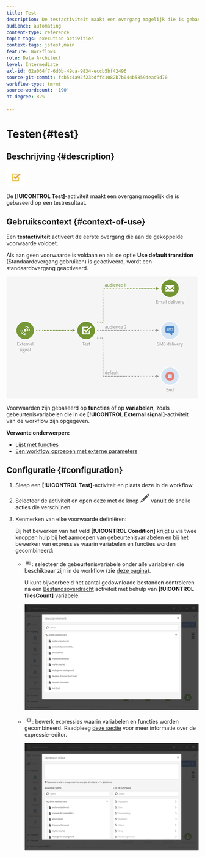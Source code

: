 ```yaml
---
title: Test
description: De testactiviteit maakt een overgang mogelijk die is gebaseerd op een testresultaat.
audience: automating
content-type: reference
topic-tags: execution-activities
context-tags: jstest,main
feature: Workflows
role: Data Architect
level: Intermediate
exl-id: 62a064f7-6d0b-49ca-9834-eccb5bf42496
source-git-commit: fcb5c4a92f23bdffd1082b7b044b5859dead9d70
workflow-type: tm+mt
source-wordcount: '190'
ht-degree: 82%

---
```


# Testen{#test}

## Beschrijving {#description}

![](assets/test.png)

De **[!UICONTROL Test]**-activiteit maakt een overgang mogelijk die is gebaseerd op een testresultaat.

## Gebruikscontext {#context-of-use}

Een **testactiviteit** activeert de eerste overgang die aan de gekoppelde voorwaarde voldoet.

Als aan geen voorwaarde is voldaan en als de optie **Use default transition** (Standaardovergang gebruiken) is geactiveerd, wordt een standaardovergang geactiveerd.

![](assets/wkf_test_activity_example.png)

Voorwaarden zijn gebaseerd op **functies** of op **variabelen**, zoals gebeurtenisvariabelen die in de **[!UICONTROL External signal]**-activiteit van de workflow zijn opgegeven.

**Verwante onderwerpen:**

* [Lijst met functies](../../automating/using/list-of-functions.md)
* [Een workflow oproepen met externe parameters](../../automating/using/calling-a-workflow-with-external-parameters.md)

## Configuratie {#configuration}

1. Sleep een **[!UICONTROL Test]**-activiteit en plaats deze in de workflow.
1. Selecteer de activiteit en open deze met de knop ![](assets/edit_darkgrey-24px.png) vanuit de snelle acties die verschijnen.
1. Kenmerken van elke voorwaarde definiëren:

   Bij het bewerken van het veld **[!UICONTROL Condition]** krijgt u via twee knoppen hulp bij het aanroepen van gebeurtenisvariabelen en bij het bewerken van expressies waarin variabelen en functies worden gecombineerd:

   * ![](assets/extsignal_picker.png): selecteer de gebeurtenisvariabele onder alle variabelen die beschikbaar zijn in de workflow (zie [deze pagina](../../automating/using/customizing-workflow-external-parameters.md)).

     U kunt bijvoorbeeld het aantal gedownloade bestanden controleren na een [Bestandsoverdracht](../../automating/using/transfer-file.md) activiteit met behulp van **[!UICONTROL filesCount]** variabele.

     ![](assets/wkf_test_activity_variables.png)

   * ![](assets/extsignal_expression_editor.png): bewerk expressies waarin variabelen en functies worden gecombineerd. Raadpleeg [deze sectie](../../automating/using/advanced-expression-editing.md) voor meer informatie over de expressie-editor.

     ![](assets/wkf_test_activity_variables_expression.png)
